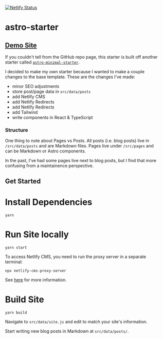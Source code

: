 [![Netlify Status](https://api.netlify.com/api/v1/badges/6a7baf29-1359-4b73-88cd-3204b797321c/deploy-status)](https://app.netlify.com/sites/jsjoeio-astro-starter/deploys)

# astro-starter

## [Demo Site](https://jsjoeio-astro-starter.netlify.app/)

If you couldn't tell from the GitHub repo page, this starter is built off another starter called [`astro-minimal-starter`](https://github.com/jaydanurwin/astro-minimal-starter).

I decided to make my own starter because I wanted to make a couple changes to the base template. These are the changes I've made:

- minor SEO adjustments
- store post/page data in `src/data/posts`
- add Netlify CMS
- add Netlify Redirects
- add Netlify Redirects
- add Tailwind
- write components in React & TypeScript

### Structure

One thing to note about Pages vs Posts. All posts (i.e. blog posts) live in `/src/data/posts` and are Markdown files. Pages live under `/src/pages` and can be Markdown or Astro components.

In the past, I've had some pages live next to blog posts, but I find that more confusing from a maintainence perspective.

## Get Started

# Install Dependencies

```shell
yarn
```

# Run Site locally

```shell
yarn start
```

To access Netlify CMS, you need to run the proxy server in a separate terminal:

```shell
npx netlify-cms-proxy-server
```

See [here](https://prince.dev/astro-netlify-cms) for more information.

# Build Site

```shell
yarn build
```

Navigate to `src/data/site.js` and edit to match your site's information.

Start writing new blog posts in Markdown at `src/data/posts/`.
